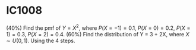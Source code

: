 # IC1008

(40%) Find the pmf of $Y=X^2$, where $P\big(X=-1\big)=0.1,\ P\big(X=0\big)=0.2,\ P\big(X=1\big)=0.3,\ P\big(X=2)=0.4.$ 
(60%) Find the distribution of Y = 3 + 2X, where $X\sim U(0,1)$. Using the 4 steps. 
